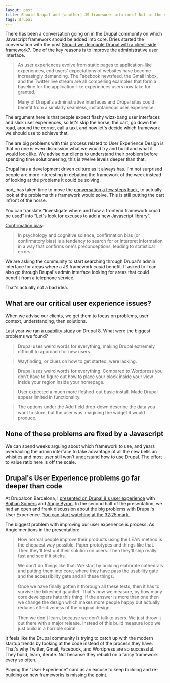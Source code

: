 ```yaml
---
layout: post
title: Should Drupal add (another) JS framework into core? Not in the name of UX.
tags: drupal
---
```


There has been a conversation going on in the Drupal community on which Javascript framework should be added into core. Dries started the conversation with the post [Should we decouple Drupal with a client-side framework?](http://buytaert.net/should-we-decouple-drupal-with-a-client-side-framework). One of the key reasons is to improve the administrative user interface.

> As user experiences evolve from static pages to application-like experiences, end users' expectations of websites have become increasingly demanding. The Facebook newsfeed, the Gmail inbox, and the Twitter live stream are all compelling examples that form a baseline for the application-like experiences users now take for granted.
>
> Many of Drupal's administrative interfaces and Drupal sites could benefit from a similarly seamless, instantaneous user experience. 

The argument here is that people expect flashy wizz-bang user interfaces and slick user experiences, so let's skip the horse, the cart, go down the road, around the corner, call a taxi, and now let's decide which framework we should use to achieve that.

The are big problems with this process related to User Experience Design is that no one is even discussion what we would try and build and what it would look like. We advise our clients to understand their problem before spending time solutioneering, this is twelve levels deeper than that.

Drupal has a development driven culture as it always has. I'm not surprised people are more interesting in debating the framework of the week instead of looking at the problems it could be solving.

nod_ has taken time to move the [conversation a few steps back,](https://www.drupal.org/node/2651660) to actually look at the problems this framework would solve. This is still putting the cart infront of the horse.

You can translate “Investigate where and how a frontend framework could be used” into “Let's look for excuses to add a new Javascript library”. 

[Confirmation bias](http://www.sciencedaily.com/terms/confirmation_bias.htm):
> In psychology and cognitive science, confirmation bias (or confirmatory bias) is a tendency to search for or interpret information in a way that confirms one's preconceptions, leading to statistical errors.

We are asking the community to start searching through Drupal's admin interface for areas where a JS framework *could* benefit. If asked to I can also go through Drupal's admin interface looking for areas that could benefit from a telephone service. 

That's actually not a bad idea.

## What are our critical user experience issues?

When we advise our clients, we get them to focus on problems, user context, understanding, then solutions.

Last year we ran a [usability study](https://www.drupal.org/node/2497361) on Drupal 8. What were the biggest problems we found?

> Drupal uses weird words for everything, making Drupal extremely difficult to approach for new users.

> Wayfinding, or clues on how to get started, were lacking.

> Drupal uses weird words for everything. Compared to Wordpress you don't have to figure out how to place your block inside your view inside your region inside your homepage.

> User expected a much more fleshed-out basic install. Made Drupal appear limited in functionality.

> The options under the Add field drop-down describe the data you want to store, but the user was imagining the widget it would produce.

## None of these problems are fixed by a Javascript

We can spend weeks arguing about which framework to use, and years overhauling the admin interface to take advantage of all the new bells an whistles and most user still won't understand how to use Drupal. The effort to value ratio here is off the scale.

## Drupal's User Experience problems go far deeper than code

At Drupalcon Barcelona, I [presented on Drupal 8's user experience](https://events.drupal.org/barcelona2015/sessions/making-drupal-better-out-box-product-report-usability-testing-results-and-how) with [Bojhan Somers](https://www.drupal.org/u/bojhan) and [Angie Byron](https://www.drupal.org/u/webchick). In the second half of the presentation, we had an open and frank discussion about the big problems with Drupal's User Experience. [You can start watching at the 32:25 mark.](https://youtu.be/E31e5hzHMOE?t=32m25s)

The biggest problem with improving our user experience is process. As Angie mentions in the presentation:

> How normal people improve their products using the LEAN method is the chepaest way possible. Paper prototypes and things like that. Then they'll test out their solution on users. Then they'll ship really fast and see if it sticks.
>
> We don't do things like that. We start by building elaborate cathedrals and putting them into core, where they have pass the usability gate and the accessibility gate and all these things. 
>
> Once we have finally gotten it thorough all these tests, then it has to survive the bikeshed gauntlet. That's how we measure, by how many core developers hate this thing. If the answer is more than one then we change the design which makes more people happy but actually reduces effectiveness of the original design.
>
> Then we don't learn, because we don't talk to users. We just throw it out there with a major release. Instead of this build measure loop we just build in a horrible spiral.

It feels like the Drupal community is trying to catch up with the modern startup trends by looking at the code instead of the process they have. That's why Twitter, Gmail, Facebook, and Wordpress are so successful. They build, learn, iterate. Not because they rebuild on a fancy framework every so often.

Playing the “User Experience” card  as an excuse to keep building and re-building on new frameworks is missing the point.

